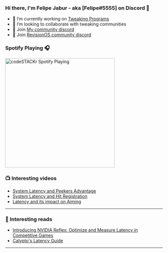 ### Hi there, I'm Felipe Jabur - aka [Felipe#5555] on Discord 👋

- 🔭 I’m currently working on [Tweaking Programs](https://github.com/Felipetweaks/FelipeTool)
- 👯 I’m looking to collaborate with tweaking communities
- 💬 Join [My community discord](https://discord.gg/3NWnXjyPhx)
- 💬 Join [RevisionOS community discord](https://discord.com/invite/962y4pU)

### Spotify Playing 🎧
[<img src="https://now-playing-codestackr.vercel.app/api/spotify-playing" alt="codeSTACKr Spotify Playing" width="350" />](https://open.spotify.com/user/12123532196)


### 📺 Interesting videos

<!-- YOUTUBE:START -->
- [System Latency and Peekers Advantage](https://youtu.be/kJDvi1kcvAI)
- [System Latency and Hit Registration](https://youtu.be/kLie-FdDhSA)
- [Latency and its impact on Aiming](https://youtu.be/9Erp-s5noGk)
<!-- YOUTUBE:END -->
---

### 📕 Interesting reads

<!-- BLOG-POST-LIST:START -->
- [Introducing NVIDIA Reflex: Optimize and Measure Latency in Competitive Games](https://www.nvidia.com/en-us/geforce/news/reflex-low-latency-platform/)
- [Calypto's Latency Guide](https://docs.google.com/document/d/1c2-lUJq74wuYK1WrA_bIvgb89dUN0sj8-hO3vqmrau4/edit)
<!-- BLOG-POST-LIST:END -->
---
